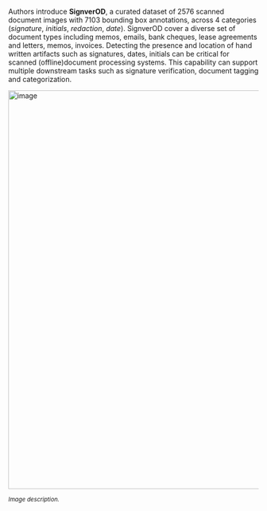 Authors introduce **SignverOD**, a curated dataset of 2576 scanned document images with 7103 bounding box annotations, across 4 categories (*signature*, *initials*, *redaction*, *date*). SignverOD cover a diverse set of document types including memos, emails, bank cheques, lease agreements and letters, memos, invoices. Detecting the presence and location of hand written artifacts such as signatures, dates, initials can be critical for scanned (offline)document processing systems. This capability can support multiple downstream tasks such as signature verification, document tagging and categorization.

<img src="https://github.com/dataset-ninja/gland-segmentation/assets/78355358/f158d0dd-71d5-41a2-aba5-4a5f57d54c35" alt="image" width="800">

<span style="font-size: smaller; font-style: italic;">Image description.</span>
